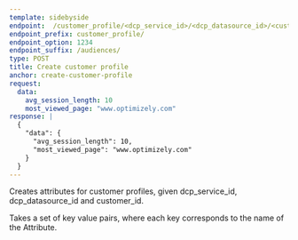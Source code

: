 ```yaml
---
template: sidebyside
endpoint:  /customer_profile/<dcp_service_id>/<dcp_datasource_id>/<customer_id>
endpoint_prefix: customer_profile/
endpoint_option: 1234
endpoint_suffix: /audiences/
type: POST
title: Create customer profile
anchor: create-customer-profile
request:
  data:
    avg_session_length: 10
    most_viewed_page: "www.optimizely.com"
response: |
  {
    "data": {
      "avg_session_length": 10,
      "most_viewed_page": "www.optimizely.com"
    }
  }
---
```


Creates attributes for customer profiles, given dcp_service_id, dcp_datasource_id and customer_id. 

Takes a set of key value pairs, where each key corresponds to the name of the Attribute.
